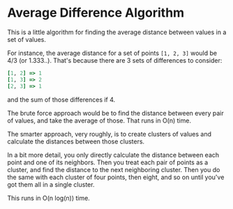 # Average Difference Algorithm

This is a little algorithm for finding the average distance between values in a set of values.

For instance, the average distance for a set of points `[1, 2, 3]` would be 4/3 (or 1.333..).  That's because there are 3 sets of differences to consider:
```ruby
[1, 2] => 1
[1, 3] => 2
[2, 3] => 1
```
and the sum of those differences if 4.

The brute force approach would be to find the distance between every pair of values, and take the average of those.  That runs in O(n) time.

The smarter approach, very roughly, is to create clusters of values and calculate the distances between those clusters.

In a bit more detail, you only directly calculate the distance between each point and one of its neighbors.  Then you treat each pair of points as a cluster, and find the distance to the next neighboring cluster.  Then you do the same with each cluster of four points, then eight, and so on until you've got them all in a single cluster.

This runs in O(n log(n)) time.
